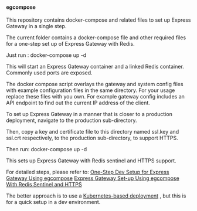 #### egcompose
This repository contains docker-compose and related files to set up Express Gateway in a single step.

The current folder contains a docker-compose file and other required files for a one-step set up of Express Gateway with Redis.

Just run : docker-compose up -d

This will start an Express Gateway container and a linked Redis container. Commonly used ports are exposed.

The docker compose script overlays the gateway and system config files with example configuration files in the same directory. For your usage replace these files with you own. For example gateway config includes an API endpoint to find out the current IP address of the client.

To set up Express Gateway in a manner that is closer to a production deployment, navigate to the production sub-directory.

Then, copy a key and certificate file to this directory named ssl.key and ssl.crt respectively, to the production sub-directory, to support HTTPS.

Then run: docker-compose up -d

This sets up Express Gateway with Redis sentinel and HTTPS support. 

For detailed steps, please refer to:
[One-Step Dev Setup for Express Gateway Using egcompose](http://techyugadi.com/express_gateway_egcompose_1.html)
[Express Gateway Set-up Using egcompose With Redis Sentinel and HTTPS](http://techyugadi.com/express_gateway_egcompose_2.html)

The better approach is to use a [Kubernetes-based deployment](https://github.com/DrMegavolt/k8s-redis-ha/blob/master/example/express-gateway.yml) , but this is for a quick setup in a dev environment.

